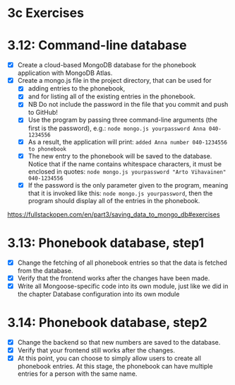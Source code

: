 # 3c Exercises

# 3.12: Command-line database
- [x] Create a cloud-based MongoDB database for the phonebook application with MongoDB Atlas.
- [x] Create a mongo.js file in the project directory, that can be used for 
    - [x] adding entries to the phonebook, 
    - [x] and for listing all of the existing entries in the phonebook.
    - [x] NB Do not include the password in the file that you commit and push to GitHub!
    - [x] Use the program by passing three command-line arguments (the first is the password), e.g.: `node mongo.js yourpassword Anna 040-1234556`
    - [x] As a result, the application will print: `added Anna number 040-1234556 to phonebook`
    - [x] The new entry to the phonebook will be saved to the database. Notice that if the name contains whitespace characters, it must be enclosed in quotes: `node mongo.js yourpassword "Arto Vihavainen" 040-1234556`
    - [x] If the password is the only parameter given to the program, meaning that it is invoked like this: `node mongo.js yourpassword`, then the program should display all of the entries in the phonebook.

https://fullstackopen.com/en/part3/saving_data_to_mongo_db#exercises

# 3.13: Phonebook database, step1
- [x] Change the fetching of all phonebook entries so that the data is fetched from the database.
- [x] Verify that the frontend works after the changes have been made.
- [x] Write all Mongoose-specific code into its own module, just like we did in the chapter Database configuration into its own module

# 3.14: Phonebook database, step2
- [x] Change the backend so that new numbers are saved to the database. 
- [x] Verify that your frontend still works after the changes.
- [x] At this point, you can choose to simply allow users to create all phonebook entries. At this stage, the phonebook can have multiple entries for a person with the same name.